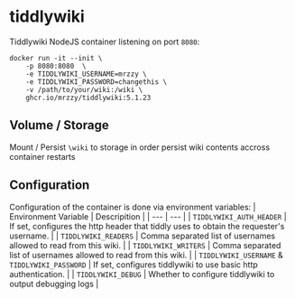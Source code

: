 # tiddlywiki
Tiddlywiki NodeJS container listening on port `8080`:
```
docker run -it --init \
    -p 8080:8080  \
    -e TIDDLYWIKI_USERNAME=mrzzy \
    -e TIDDLYWIKI_PASSWORD=changethis \
    -v /path/to/your/wiki:/wiki \
    ghcr.io/mrzzy/tiddlywiki:5.1.23
```

## Volume / Storage
Mount / Persist `\wiki` to storage in order persist wiki contents accross container restarts

## Configuration
Configuration of the container is done via environment variables:
| Environment Variable | Descripition |
| --- | --- |
| `TIDDLYWIKI_AUTH_HEADER` | If set, configures the http header that tiddly uses to obtain the requester's username. |
| `TIDDLYWIKI_READERS` | Comma separated list of usernames allowed to read from this wiki. |
| `TIDDLYWIKI_WRITERS` | Comma separated list of usernames allowed to read from this wiki. |
| `TIDDLYWIKI_USERNAME` & `TIDDLYWIKI_PASSWORD` | If set, configures tiddlywiki to use basic http authentication. |
| `TIDDLYWIKI_DEBUG` | Whether to configure tiddlywiki to output debugging logs |
